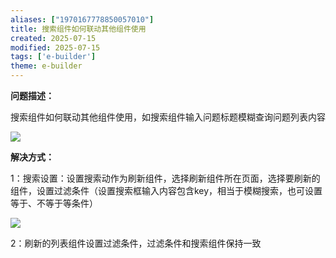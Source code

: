 ```yaml
---
aliases: ["1970167778850057010"]
title: 搜索组件如何联动其他组件使用
created: 2025-07-15
modified: 2025-07-15
tags: ['e-builder']
theme: e-builder
---
```


**问题描述：**

搜索组件如何联动其他组件使用，如搜索组件输入问题标题模糊查询问题列表内容

![](https://myhelpdoc.oss-cn-heyuan.aliyuncs.com/mdimages/cc7d04937ff8e2984eeea249c53d09cc.jpg)

**解决方式：**

1：搜索设置：设置搜索动作为刷新组件，选择刷新组件所在页面，选择要刷新的组件，设置过滤条件（设置搜索框输入内容包含key，相当于模糊搜索，也可设置等于、不等于等条件）

**![](https://myhelpdoc.oss-cn-heyuan.aliyuncs.com/mdimages/d62479e431053ecd50390078a384ba73.jpg)**

2：刷新的列表组件设置过滤条件，过滤条件和搜索组件保持一致

